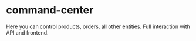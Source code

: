 # command-center
Here you can control products, orders, all other entities. Full interaction with API and frontend.
